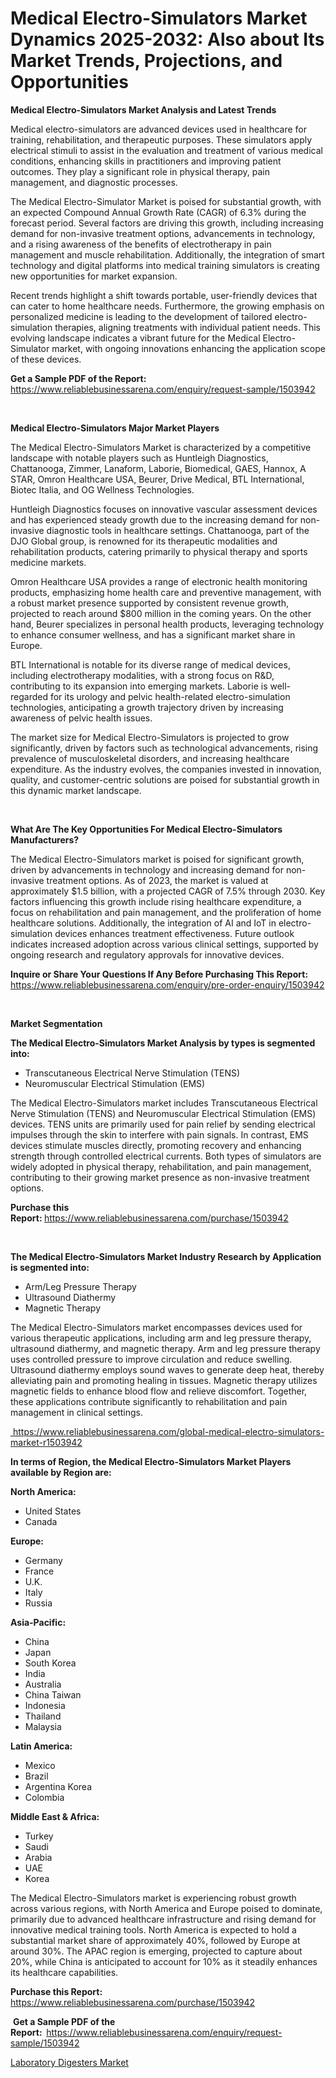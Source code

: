 <p><h1>Medical Electro-Simulators Market Dynamics 2025-2032: Also about Its Market Trends, Projections, and Opportunities</h1></p><p><strong>Medical Electro-Simulators Market Analysis and Latest Trends</strong></p>
<p><p>Medical electro-simulators are advanced devices used in healthcare for training, rehabilitation, and therapeutic purposes. These simulators apply electrical stimuli to assist in the evaluation and treatment of various medical conditions, enhancing skills in practitioners and improving patient outcomes. They play a significant role in physical therapy, pain management, and diagnostic processes.</p><p>The Medical Electro-Simulator Market is poised for substantial growth, with an expected Compound Annual Growth Rate (CAGR) of 6.3% during the forecast period. Several factors are driving this growth, including increasing demand for non-invasive treatment options, advancements in technology, and a rising awareness of the benefits of electrotherapy in pain management and muscle rehabilitation. Additionally, the integration of smart technology and digital platforms into medical training simulators is creating new opportunities for market expansion.</p><p>Recent trends highlight a shift towards portable, user-friendly devices that can cater to home healthcare needs. Furthermore, the growing emphasis on personalized medicine is leading to the development of tailored electro-simulation therapies, aligning treatments with individual patient needs. This evolving landscape indicates a vibrant future for the Medical Electro-Simulator market, with ongoing innovations enhancing the application scope of these devices.</p></p>
<p><strong>Get a Sample PDF of the Report:&nbsp;</strong> <a href="https://www.reliablebusinessarena.com/enquiry/request-sample/1503942?utm_campaign=3118&utm_medium=2&utm_source=Github&utm_content=ia&utm_term=23032025&utm_id=medical-electro-simulators">https://www.reliablebusinessarena.com/enquiry/request-sample/1503942</a></p>
<p>&nbsp;</p>
<p><strong>Medical Electro-Simulators Major Market Players</strong></p>
<p><p>The Medical Electro-Simulators Market is characterized by a competitive landscape with notable players such as Huntleigh Diagnostics, Chattanooga, Zimmer, Lanaform, Laborie, Biomedical, GAES, Hannox, A STAR, Omron Healthcare USA, Beurer, Drive Medical, BTL International, Biotec Italia, and OG Wellness Technologies. </p><p>Huntleigh Diagnostics focuses on innovative vascular assessment devices and has experienced steady growth due to the increasing demand for non-invasive diagnostic tools in healthcare settings. Chattanooga, part of the DJO Global group, is renowned for its therapeutic modalities and rehabilitation products, catering primarily to physical therapy and sports medicine markets.</p><p>Omron Healthcare USA provides a range of electronic health monitoring products, emphasizing home health care and preventive management, with a robust market presence supported by consistent revenue growth, projected to reach around $800 million in the coming years. On the other hand, Beurer specializes in personal health products, leveraging technology to enhance consumer wellness, and has a significant market share in Europe.</p><p>BTL International is notable for its diverse range of medical devices, including electrotherapy modalities, with a strong focus on R&D, contributing to its expansion into emerging markets. Laborie is well-regarded for its urology and pelvic health-related electro-simulation technologies, anticipating a growth trajectory driven by increasing awareness of pelvic health issues.</p><p>The market size for Medical Electro-Simulators is projected to grow significantly, driven by factors such as technological advancements, rising prevalence of musculoskeletal disorders, and increasing healthcare expenditure. As the industry evolves, the companies invested in innovation, quality, and customer-centric solutions are poised for substantial growth in this dynamic market landscape.</p></p>
<p>&nbsp;</p>
<p><strong>What Are The Key Opportunities For Medical Electro-Simulators Manufacturers?</strong></p>
<p><p>The Medical Electro-Simulators market is poised for significant growth, driven by advancements in technology and increasing demand for non-invasive treatment options. As of 2023, the market is valued at approximately $1.5 billion, with a projected CAGR of 7.5% through 2030. Key factors influencing this growth include rising healthcare expenditure, a focus on rehabilitation and pain management, and the proliferation of home healthcare solutions. Additionally, the integration of AI and IoT in electro-simulation devices enhances treatment effectiveness. Future outlook indicates increased adoption across various clinical settings, supported by ongoing research and regulatory approvals for innovative devices.</p></p>
<p><strong>Inquire or Share Your Questions If Any Before Purchasing This Report:</strong> <a href="https://www.reliablebusinessarena.com/enquiry/pre-order-enquiry/1503942?utm_campaign=3118&utm_medium=2&utm_source=Github&utm_content=ia&utm_term=23032025&utm_id=medical-electro-simulators">https://www.reliablebusinessarena.com/enquiry/pre-order-enquiry/1503942</a></p>
<p>&nbsp;</p>
<p><strong>Market Segmentation</strong></p>
<p><strong>The Medical Electro-Simulators Market Analysis by types is segmented into:</strong></p>
<p><ul><li>Transcutaneous Electrical Nerve Stimulation (TENS)</li><li>Neuromuscular Electrical Stimulation (EMS)</li></ul></p>
<p><p>The Medical Electro-Simulators market includes Transcutaneous Electrical Nerve Stimulation (TENS) and Neuromuscular Electrical Stimulation (EMS) devices. TENS units are primarily used for pain relief by sending electrical impulses through the skin to interfere with pain signals. In contrast, EMS devices stimulate muscles directly, promoting recovery and enhancing strength through controlled electrical currents. Both types of simulators are widely adopted in physical therapy, rehabilitation, and pain management, contributing to their growing market presence as non-invasive treatment options.</p></p>
<p><strong>Purchase this Report:&nbsp;</strong><a href="https://www.reliablebusinessarena.com/purchase/1503942?utm_campaign=3118&utm_medium=2&utm_source=Github&utm_content=ia&utm_term=23032025&utm_id=medical-electro-simulators">https://www.reliablebusinessarena.com/purchase/1503942</a></p>
<p>&nbsp;</p>
<p><strong>The Medical Electro-Simulators Market Industry Research by Application is segmented into:</strong></p>
<p><ul><li>Arm/Leg Pressure Therapy</li><li>Ultrasound Diathermy</li><li>Magnetic Therapy</li></ul></p>
<p><p>The Medical Electro-Simulators market encompasses devices used for various therapeutic applications, including arm and leg pressure therapy, ultrasound diathermy, and magnetic therapy. Arm and leg pressure therapy uses controlled pressure to improve circulation and reduce swelling. Ultrasound diathermy employs sound waves to generate deep heat, thereby alleviating pain and promoting healing in tissues. Magnetic therapy utilizes magnetic fields to enhance blood flow and relieve discomfort. Together, these applications contribute significantly to rehabilitation and pain management in clinical settings.</p></p>
<p><a href="https://www.reliablebusinessarena.com/global-medical-electro-simulators-market-r1503942?utm_campaign=3118&utm_medium=2&utm_source=Github&utm_content=ia&utm_term=23032025&utm_id=medical-electro-simulators">&nbsp;https://www.reliablebusinessarena.com/global-medical-electro-simulators-market-r1503942</a></p>
<p><strong>In terms of Region, the Medical Electro-Simulators Market Players available by Region are:</strong></p>
<p>
    <p> <strong> North America: </strong>
        <ul>
            <li>United States</li>
            <li>Canada</li>
        </ul>
        </p> 
    <p> <strong> Europe: </strong>
        <ul>
            <li>Germany</li>
            <li>France</li>
            <li>U.K.</li>
            <li>Italy</li>
            <li>Russia</li>
        </ul>
        </p> 
    <p> <strong> Asia-Pacific: </strong>
        <ul>
            <li>China</li>
            <li>Japan</li>
            <li>South Korea</li>
            <li>India</li>
            <li>Australia</li>
            <li>China Taiwan</li>
            <li>Indonesia</li>
            <li>Thailand</li>
            <li>Malaysia</li>
        </ul>
        </p> 
    <p> <strong> Latin America: </strong>
        <ul>
            <li>Mexico</li>
            <li>Brazil</li>
            <li>Argentina Korea</li>
            <li>Colombia</li>
        </ul>
        </p> 
    <p> <strong> Middle East & Africa: </strong>
        <ul>
            <li>Turkey</li>
            <li>Saudi</li>
            <li>Arabia</li>
            <li>UAE</li>
            <li>Korea</li>
        </ul>
    </p>
    </p>
<p><p>The Medical Electro-Simulators market is experiencing robust growth across various regions, with North America and Europe poised to dominate, primarily due to advanced healthcare infrastructure and rising demand for innovative medical training tools. North America is expected to hold a substantial market share of approximately 40%, followed by Europe at around 30%. The APAC region is emerging, projected to capture about 20%, while China is anticipated to account for 10% as it steadily enhances its healthcare capabilities.</p></p>
<p><strong>Purchase this Report: </strong><a href="https://www.reliablebusinessarena.com/purchase/1503942?utm_campaign=3118&utm_medium=2&utm_source=Github&utm_content=ia&utm_term=23032025&utm_id=medical-electro-simulators">https://www.reliablebusinessarena.com/purchase/1503942</a></p>
<p>&nbsp;<strong>Get a Sample PDF of the Report:&nbsp;&nbsp;</strong><a href="https://www.reliablebusinessarena.com/enquiry/request-sample/1503942?utm_campaign=3118&utm_medium=2&utm_source=Github&utm_content=ia&utm_term=23032025&utm_id=medical-electro-simulators">https://www.reliablebusinessarena.com/enquiry/request-sample/1503942</a></p>
<p><strong></strong></p>
<p><p><a href="https://github.com/peggiputra7o/Market-Research-Report-List-1/blob/main/laboratory-digesters-market.md?utm_campaign=3118&utm_medium=2&utm_source=Github&utm_content=ia&utm_term=23032025&utm_id=medical-electro-simulators">Laboratory Digesters Market</a></p></p>
